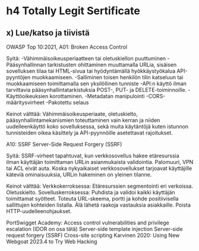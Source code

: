 # h4 Totally Legit Sertificate
## x) Lue/katso ja tiivistä
OWASP Top 10:2021, A01: Broken Access Control

Syitä:
-Vähimmäisoikeusperiaatteen tai oletuskiellon puuttuminen
-Pääsynhallinnan tarkistusten ohittaminen muuttamalla URLia, sisäisen sovelluksen tilaa tai HTML-sivua tai hyödyntämällä hyökkäystyökalua API-pyyntöjen muokkaamiseen.
-Salliminen toisen henkilön tilin katseluun tai muokkaamiseen toimittamalla sen yksilöllinen tunniste
-API:n käyttö ilman tarvittavia pääsynhallintatarkistuksia POST-, PUT- ja DELETE-toiminnoille.
-Käyttöoikeuksien korottaminen.
-Metadatan manipulointi
-CORS-määritysvirheet
-Pakotettu selaus

Keinot välttää:
Vähimmäisoikeusperiaate, oletuskielto, pääsynhallintamekanismien toteuttaminen vain kerran ja niiden uudelleenkäyttö koko sovelluksessa, sekä muita käytäntöjä kuten istunnon tunnisteiden oikea käsittely ja API-pyynnöille asetettavat rajoitukset.

A10: SSRF Server-Side Request Forgery (SSRF)

Syitä:
SSRF-virheet tapahtuvat, kun verkkosovellus hakee etäresurssia ilman käyttäjän toimittaman URLin asianmukaista validointia. Palomuuri, VPN tai ACL eivät auta. Koska nykyaikaiset verkkosovellukset tarjoavat käyttäjille käteviä ominaisuuksia, URLin hakeminen on yleinen tilanne.

Keinot välttää:
Verkkokerroksessa:
Etäresurssien segmentointi eri verkoissa.
Oletuskielto.
Sovelluskerroksessa: 
Puhdista ja validoi kaikki käyttäjän toimittamat syötteet.
Toteuta URL-skeema, portti ja kohde positiivisella sallittujen kohteiden listalla.
Älä lähetä raakoja vastauksia asiakkaille.
Poista HTTP-uudelleenohjaukset.

PortSwigget Academy:
  Access control vulnerabilities and privilege escalation (IDOR on osa tätä)
  Server-side template injection
  Server-side request forgery (SSRF)
  Cross-site scripting
Karvinen 2020: Using New Webgoat 2023.4 to Try Web Hacking
